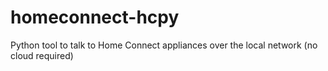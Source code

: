 # homeconnect-hcpy
Python tool to talk to Home Connect appliances over the local network (no cloud required) 

